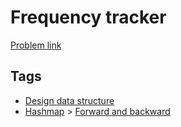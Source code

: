 # Frequency tracker

[Problem link](https://leetcode.com/problems/frequency-tracker/)

## Tags

* [Design data structure](/README.md#Design_data_structure)
* [Hashmap](/README.md#Hashmap) > [Forward and backward](/README.md#Hashmap-Forward_and_backward)
